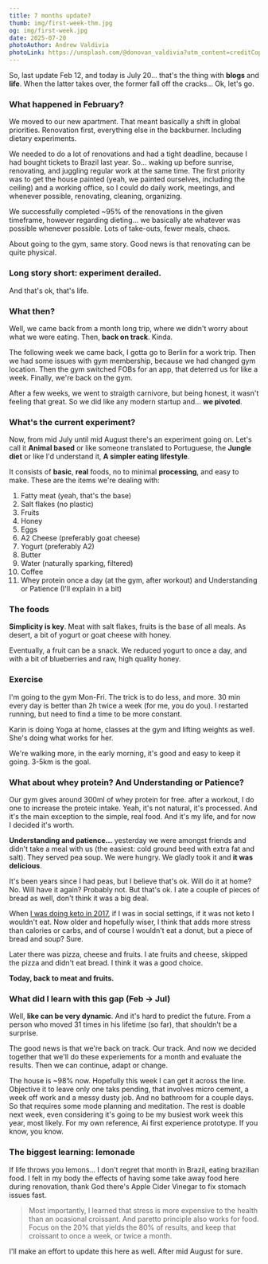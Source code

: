 ```yaml
---
title: 7 months update?
thumb: img/first-week-thm.jpg
og: img/first-week.jpg
date: 2025-07-20
photoAuthor: Andrew Valdivia
photoLink: https://unsplash.com/@donovan_valdivia?utm_content=creditCopyText&utm_medium=referral&utm_source=unsplash
---
```


So, last update Feb 12, and today is July 20... that's the thing with **blogs** and **life**. When the latter takes over, the former fall off the cracks... Ok, let's go.

### What happened in February?

We moved to our new apartment. That meant basically a shift in global priorities. Renovation first, everything else in the backburner. Including dietary experiments.

We needed to do a lot of renovations and had a tight deadline, because I had bought tickets to Brazil last year. So... waking up before sunrise, renovating, and juggling regular work at the same time. The first priority was to get the house painted (yeah, we painted ourselves, including the ceiling) and a working office, so I could do daily work, meetings, and whenever possible, renovating, cleaning, organizing.

We successfully completed ~95% of the renovations in the given timeframe, however regarding dieting... we basically ate whatever was possible whenever possible. Lots of take-outs, fewer meals, chaos. 

About going to the gym, same story. Good news is that renovating can be quite physical.

### Long story short: experiment derailed.

And that's ok, that's life.

### What then?

Well, we came back from a month long trip, where we didn't worry about what we were eating. Then, **back on track**. Kinda.

The following week we came back, I gotta go to Berlin for a work trip. Then we had some issues with gym membership, because we had changed gym location. Then the gym switched FOBs for an app, that deterred us for like a week. Finally, we're back on the gym.

After a few weeks, we went to straigth carnivore, but being honest, it wasn't feeling that great. So we did like any modern startup and... **we pivoted**.

### What's the current experiment?

Now, from mid July until mid August there's an experiment going on. Let's call it **Animal based** or like someone translated to Portuguese, the **Jungle diet** or like I'd understand it, **A simpler eating lifestyle**.

It consists of **basic**, **real** foods, no to minimal **processing**, and easy to make. These are the items we're dealing with:

1. Fatty meat (yeah, that's the base)
2. Salt flakes (no plastic)
3. Fruits
4. Honey
5. Eggs
6. A2 Cheese (preferably goat cheese)
7. Yogurt (preferably A2)
8. Butter
9. Water (naturally sparking, filtered)
10. Coffee
11. Whey protein once a day (at the gym, after workout)
    and Understanding or Patience (I'll explain in a bit)

### The foods

**Simplicity is key**. Meat with salt flakes, fruits is the base of all meals. As desert, a bit of yogurt or goat cheese with honey.

Eventually, a fruit can be a snack. We reduced yogurt to once a day, and with a bit of blueberries and raw, high quality honey.

### Exercise

I'm going to the gym Mon-Fri. The trick is to do less, and more. 30 min every day is better than 2h twice a week (for me, you do you). I restarted running, but need to find a time to be more constant.

Karin is doing Yoga at home, classes at the gym and lifting weights as well. She's doing what works for her.

We're walking more, in the early morning, it's good and easy to keep it going. 3-5km is the goal.

### What about whey protein? And Understanding or Patience?

Our gym gives around 300ml of whey protein for free. after a workout, I do one to increase the proteic intake. Yeah, it's not natural, it's processed. And it's the main exception to the simple, real food. And it's my life, and for now I decided it's worth.

**Understanding and patience...** yesterday we were amongst friends and didn't take a meal with us (the easiest: cold ground beed with extra fat and salt). They served pea soup. We were hungry. We gladly took it and **it was delicious**.

It's been years since I had peas, but I believe that's ok. Will do it at home? No. Will have it again? Probably not. But that's ok. I ate a couple of pieces of bread as well, don't think it was a big deal.

When [I was doing keto in 2017](https://medium.com/wolff-experiments/3-months-of-keto-9aaa37e5950c), if I was in social settings, if it was not keto I wouldn't eat. Now older and hopefully wiser, I think that adds more stress than calories or carbs, and of course I wouldn't eat a donut, but a piece of bread and soup? Sure.

Later there was pizza, cheese and fruits. I ate fruits and cheese, skipped the pizza and didn't eat bread. I think it was a good choice.

**Today, back to meat and fruits.**

### What did I learn with this gap (Feb → Jul)

Well, **like can be very dynamic**. And it's hard to predict the future. From a person who moved 31 times in his lifetime (so far), that shouldn't be a surprise.

The good news is that we're back on track. Our track. And now we decided together that we'll do these experiements for a month and evaluate the results. Then we can continue, adapt or change.

The house is ~98% now. Hopefully this week I can get it across the line. Objective it to leave only one taks pending, that involves micro cement, a week off work and a messy dusty job. And no bathroom for a couple days. So that requires some mode planning and meditation. The rest is doable next week, even considering it's going to be my busiest work week this year, most likely. For my own reference, Ai first experience prototype. If you know, you know.

### The biggest learning: lemonade

If life throws you lemons... I don't regret that month in Brazil, eating brazilian food. I felt in my body the effects of having some take away food here during renovation, thank God there's Apple Cider Vinegar to fix stomach issues fast.

> Most importantly, I learned that stress is more expensive to the health than an ocasional croissant. And paretto principle also works for food. Focus on the 20% that yields the 80% of results, and keep that croissant to once a week, or twice a month.

I'll make an effort to update this here as well. After mid August for sure.